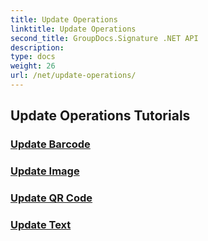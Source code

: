 ```yaml
---
title: Update Operations
linktitle: Update Operations
second_title: GroupDocs.Signature .NET API
description: 
type: docs
weight: 26
url: /net/update-operations/
---
```


## Update Operations Tutorials
### [Update Barcode](./update-barcode/)
### [Update Image](./update-image/)
### [Update QR Code](./update-qr-code/)
### [Update Text](./update-text/)